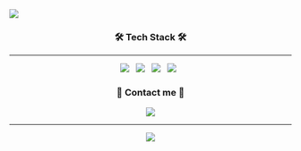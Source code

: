 <!DOCTYPE html>
<html lang="en">
<head>
    <meta charset="UTF-8">
    <link href="https://cdn.jsdelivr.net/npm/bootstrap@5.1.0/dist/css/bootstrap.min.css" rel="stylesheet" integrity="sha384-KyZXEAg3QhqLMpG8r+8fhAXLRk2vvoC2f3B09zVXn8CA5QIVfZOJ3BCsw2P0p/We" crossorigin="anonymous">
</head>
<body>
        <img src="https://capsule-render.vercel.app/api?type=waving&color=timeGradient&text=Stria_type&fontSize=70&animation=fadeIn" />
            <h3 align="center"><b>🛠 Tech Stack 🛠</b></h3>
            <hr>
            <div class="stack_list" align="center">
                <img src="https://img.shields.io/badge/HTML5-E34F26?style=flat-square&logo=HTML5&logoColor=white"/></a> &nbsp
                <img src="https://img.shields.io/badge/CSS3-1572B6?style=flat-square&logo=CSS3&logoColor=white"/></a> &nbsp
                <img src="https://img.shields.io/badge/MySQL-4479A1?style=flat-square&logo=MySQL&logoColor=white"/></a> &nbsp
                <img src="https://img.shields.io/badge/Python3-4479A1?style=flat-square&logo=python&logoColor=white"/></a> &nbsp
            </div>
            <div class="contact_me">
                <div align="center">
                  <h3 align="center"><b>📮 Contact me 📮</b></h3>
                </div>
            </div>
            <div class="other" align="center">
                <a href="https://github.com/JeonMyengUn">
                    <img align="center" src="https://github-readme-stats.vercel.app/api?username=JeonMyengUn" />
                </a>
                <hr>
                <a href="https://hits.seeyoufarm.com"><img src="https://hits.seeyoufarm.com/api/count/incr/badge.svg?url=https%3A%2F%2Fgithub.com%2FJeonMyengUn&count_bg=%2379C83D&title_bg=%23555555&icon=&icon_color=%23E7E7E7&title=hits&edge_flat=false"/></a>
            </div>
</body>
</html>
